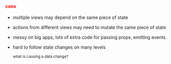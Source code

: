 #### <span style="color:red">cons</span>


- multiple views may depend on the same piece of state

- actions from different views may need to mutate the same piece of state

- messy on big apps, lots of extra code for passing props, emitting events

- hard to follow state changes on many levels

    <small>what is causing a data change?</small>


<aside class="notes">
</aside>
